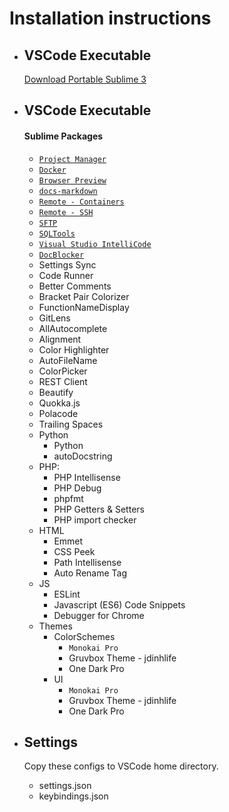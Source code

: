 # Installation instructions

* ## VSCode Executable 
    [Download Portable Sublime 3](https://code.visualstudio.com/download)
* ## VSCode Executable

    #### Sublime Packages
    * [`Project Manager`](https://marketplace.visualstudio.com/items?itemName=alefragnani.project-manager)
    * [`Docker`](https://marketplace.visualstudio.com/items?itemName=ms-azuretools.vscode-docker)
    * [`Browser Preview`](https://marketplace.visualstudio.com/items?itemName=ms-azuretools.vscode-docker)
    * [`docs-markdown`](https://marketplace.visualstudio.com/items?itemName=ms-azuretools.vscode-docker)
    * [`Remote - Containers`](https://marketplace.visualstudio.com/items?itemName=ms-azuretools.vscode-docker)
    * [`Remote - SSH`](https://marketplace.visualstudio.com/items?itemName=ms-azuretools.vscode-docker)
    * [`SFTP`](https://marketplace.visualstudio.com/items?itemName=ms-azuretools.vscode-docker)
    * [`SQLTools`](https://marketplace.visualstudio.com/items?itemName=ms-azuretools.vscode-docker)
    * [`Visual Studio IntelliCode`](https://marketplace.visualstudio.com/items?itemName=ms-azuretools.vscode-docker)
    * [`DocBlocker`](https://marketplace.visualstudio.com/items?itemName=ms-azuretools.vscode-docker)
    * Settings Sync
    * Code Runner
    * Better Comments
    * Bracket Pair Colorizer
    * FunctionNameDisplay
    * GitLens
    * AllAutocomplete    
    * Alignment
    * Color Highlighter
    * AutoFileName
    * ColorPicker
    * REST Client
    * Beautify
    * Quokka.js
    * Polacode
    * Trailing Spaces
    * Python
        * Python
        * autoDocstring
    * PHP:
        * PHP Intellisense
        * PHP Debug
        * phpfmt
        * PHP Getters & Setters
        * PHP import checker
    * HTML
        * Emmet
        * CSS Peek
        * Path Intellisense
        * Auto Rename Tag
    * JS
        * ESLint
        * Javascript (ES6) Code Snippets
        * Debugger for Chrome
    * Themes
        * ColorSchemes
            * `` Monokai Pro ``
            * Gruvbox Theme - jdinhlife
            * One Dark Pro
        * UI
            * `` Monokai Pro ``
            * Gruvbox Theme - jdinhlife
            * One Dark Pro

* ## Settings
    Copy these configs to VSCode home directory.

    * settings.json
    * keybindings.json
